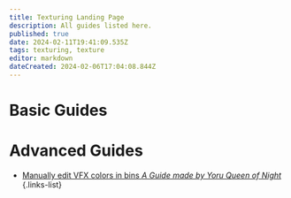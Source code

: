 ```yaml
---
title: Texturing Landing Page
description: All guides listed here.
published: true
date: 2024-02-11T19:41:09.535Z
tags: texturing, texture
editor: markdown
dateCreated: 2024-02-06T17:04:08.844Z
---
```



# Basic Guides


# Advanced Guides

- [Manually edit VFX colors in bins *A Guide made by Yoru Queen of Night*](/specific-guide/coding-landing/man-edit-vfxcolor)
{.links-list}



